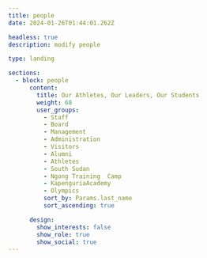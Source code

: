 ```yaml
---
title: people
date: 2024-01-26T01:44:01.262Z

headless: true
description: modify people

type: landing

sections:
  - block: people
      content:
        title: Our Athletes, Our Leaders, Our Students
        weight: 68
        user_groups:
          - Staff
          - Board
          - Management
          - Administration
          - Visitors
          - Alumni
          - Athletes
          - South Sudan
          - Ngong Training  Camp
          - KapenguriaAcademy
          - Olympics
          sort_by: Params.last_name
          sort_ascending: true

      design:
        show_interests: false
        show_role: true
        show_social: true
---
```

